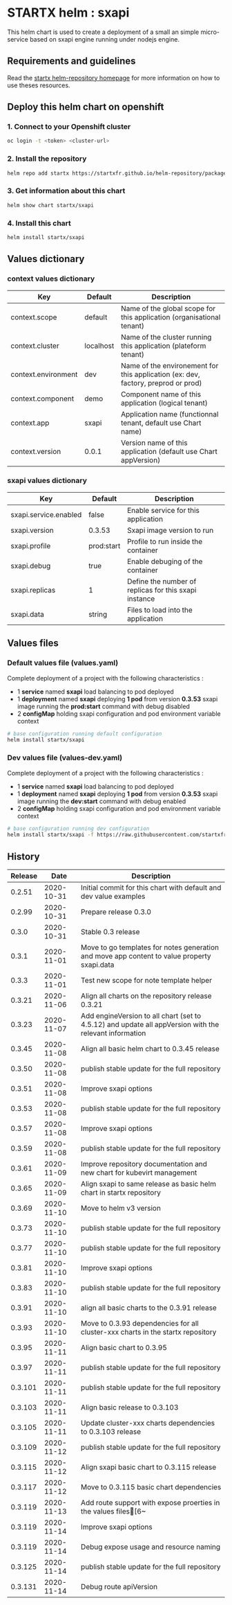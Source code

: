 # STARTX helm : sxapi

This helm chart is used to create a deployment of a small an simple micro-service based on 
sxapi engine running under nodejs engine.

## Requirements and guidelines

Read the [startx helm-repository homepage](https://startxfr.github.io/helm-repository) for
more information on how to use theses resources.

## Deploy this helm chart on openshift

### 1. Connect to your Openshift cluster

```bash
oc login -t <token> <cluster-url>
```

### 2. Install the repository

```bash
helm repo add startx https://startxfr.github.io/helm-repository/packages/
```

### 3. Get information about this chart

```bash
helm show chart startx/sxapi
```

### 4. Install this chart

```bash
helm install startx/sxapi
```

## Values dictionary

### context values dictionary

| Key                 | Default   | Description
| ------------------- | --------- | -----------------------------------------------------
| context.scope       | default   | Name of the global scope for this application (organisational tenant)
| context.cluster     | localhost | Name of the cluster running this application (plateform tenant)
| context.environment | dev       | Name of the environement for this application (ex: dev, factory, preprod or prod)
| context.component   | demo      | Component name of this application (logical tenant)
| context.app         | sxapi     | Application name (functionnal tenant, default use Chart name)
| context.version     | 0.0.1     | Version name of this application (default use Chart appVersion)

### sxapi values dictionary

| Key                   | Default    | Description
| --------------------- | ---------- | -----------------------------------------------------
| sxapi.service.enabled | false      | Enable service for this application
| sxapi.version         | 0.3.53     | Sxapi image version to run
| sxapi.profile         | prod:start | Profile to run inside the container
| sxapi.debug           | true       | Enable debuging of the container
| sxapi.replicas        | 1          | Define the number of replicas for this sxapi instance
| sxapi.data            | string     | Files to load into the application

## Values files

### Default values file (values.yaml)

Complete deployment of a project with the following characteristics :

- 1 **service** named **sxapi** load balancing to pod deployed
- 1 **deployment** named **sxapi** deploying **1 pod** from version **0.3.53** sxapi image running the **prod:start** command with debug disabled
- 2 **configMap** holding sxapi configuration and pod environment variable context

```bash
# base configuration running default configuration
helm install startx/sxapi
```

### Dev values file (values-dev.yaml)

Complete deployment of a project with the following characteristics :

- 1 **service** named **sxapi** load balancing to pod deployed
- 1 **deployment** named **sxapi** deploying **1 pod** from version **0.3.53** sxapi image running the **dev:start** command with debug enabled
- 2 **configMap** holding sxapi configuration and pod environment variable context

```bash
# base configuration running dev configuration
helm install startx/sxapi -f https://raw.githubusercontent.com/startxfr/helm-repository/master/charts/sxapi/values-dev.yaml
```

## History

| Release | Date       | Description
| ------- | ---------- | -----------------------------------------------------
| 0.2.51  | 2020-10-31 | Initial commit for this chart with default and dev value examples
| 0.2.99  | 2020-10-31 | Prepare release 0.3.0
| 0.3.0   | 2020-10-31 | Stable 0.3 release
| 0.3.1   | 2020-11-01 | Move to go templates for notes generation and move app content to value property sxapi.data
| 0.3.3   | 2020-11-01 | Test new scope for note template helper
| 0.3.21  | 2020-11-06 | Align all charts on the repository release 0.3.21
| 0.3.23  | 2020-11-07 | Add engineVersion to all chart (set to 4.5.12) and update all appVersion with the relevant information
| 0.3.45  | 2020-11-08 | Align all basic helm chart to 0.3.45 release
| 0.3.50  | 2020-11-08 | publish stable update for the full repository
| 0.3.51  | 2020-11-08 | Improve sxapi options
| 0.3.53  | 2020-11-08 | publish stable update for the full repository
| 0.3.57  | 2020-11-08 | Improve sxapi options
| 0.3.59  | 2020-11-08 | publish stable update for the full repository
| 0.3.61  | 2020-11-09 | Improve repository documentation and new chart for kubevirt management
| 0.3.65  | 2020-11-09 | Align sxapi to same release as basic helm chart in startx repository
| 0.3.69  | 2020-11-10 | Move to helm v3 version
| 0.3.73  | 2020-11-10 | publish stable update for the full repository
| 0.3.77  | 2020-11-10 | publish stable update for the full repository
| 0.3.81  | 2020-11-10 | Improve sxapi options
| 0.3.83  | 2020-11-10 | publish stable update for the full repository
| 0.3.91  | 2020-11-10 | align all basic charts to the 0.3.91 release
| 0.3.93  | 2020-11-10 | Move to 0.3.93 dependencies for all cluster-xxx charts in the startx repository
| 0.3.95  | 2020-11-11 | Align basic chart to 0.3.95
| 0.3.97  | 2020-11-11 | publish stable update for the full repository
| 0.3.101  | 2020-11-11 | publish stable update for the full repository
| 0.3.103  | 2020-11-11 | Align basic release to 0.3.103
| 0.3.105  | 2020-11-11 | Update cluster-xxx charts dependencies to 0.3.103 release
| 0.3.109  | 2020-11-12 | publish stable update for the full repository
| 0.3.115  | 2020-11-12 | Align sxapi basic chart to 0.3.115 release
| 0.3.117  | 2020-11-12 | Move to 0.3.115 basic chart dependencies
| 0.3.119  | 2020-11-13 | Add route support with expose proerties in the values files[6~
| 0.3.119  | 2020-11-14 | Improve sxapi options
| 0.3.119  | 2020-11-14 | Debug expose usage and resource naming
| 0.3.125  | 2020-11-14 | publish stable update for the full repository
| 0.3.131  | 2020-11-14 | Debug route apiVersion
